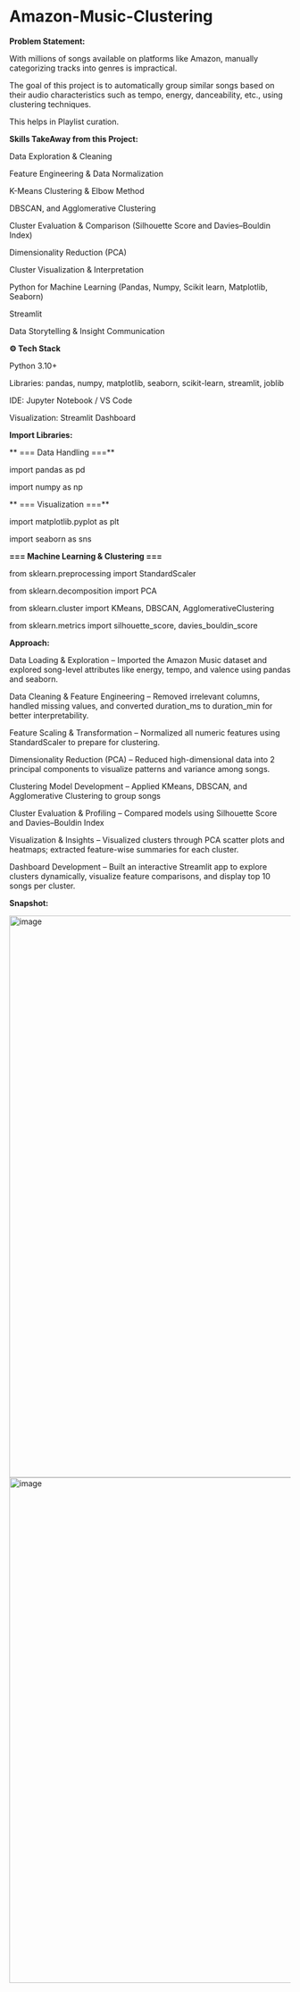 # Amazon-Music-Clustering
**Problem Statement:**

With millions of songs available on platforms like Amazon, manually categorizing tracks into genres is impractical. 

The goal of this project is to automatically group similar songs based on their audio characteristics such as tempo, energy, danceability, etc., using clustering techniques.

This helps in Playlist curation.

**Skills TakeAway from this Project:**

Data Exploration & Cleaning

Feature Engineering & Data Normalization

K-Means Clustering & Elbow Method

DBSCAN, and Agglomerative Clustering

Cluster Evaluation & Comparison (Silhouette Score and Davies–Bouldin Index)

Dimensionality Reduction (PCA)

Cluster Visualization & Interpretation

Python for Machine Learning (Pandas, Numpy, Scikit learn, Matplotlib, Seaborn)

Streamlit

Data Storytelling & Insight Communication

**⚙️ Tech Stack**

Python 3.10+

Libraries: pandas, numpy, matplotlib, seaborn, scikit-learn, streamlit, joblib

IDE: Jupyter Notebook / VS Code

Visualization: Streamlit Dashboard

**Import Libraries:**

** === Data Handling ===**

import pandas as pd

import numpy as np

** === Visualization ===**

import matplotlib.pyplot as plt

import seaborn as sns

**=== Machine Learning & Clustering ===**

from sklearn.preprocessing import StandardScaler

from sklearn.decomposition import PCA

from sklearn.cluster import KMeans, DBSCAN, AgglomerativeClustering

from sklearn.metrics import silhouette_score, davies_bouldin_score

**Approach:**

Data Loading & Exploration – Imported the Amazon Music dataset and explored song-level attributes like energy, tempo, and valence using pandas and seaborn.

Data Cleaning & Feature Engineering – Removed irrelevant columns, handled missing values, and converted duration_ms to duration_min for better interpretability.

Feature Scaling & Transformation – Normalized all numeric features using StandardScaler to prepare for clustering.

Dimensionality Reduction (PCA) – Reduced high-dimensional data into 2 principal components to visualize patterns and variance among songs.

Clustering Model Development – Applied KMeans, DBSCAN, and Agglomerative Clustering to group songs

Cluster Evaluation & Profiling – Compared models using Silhouette Score and Davies–Bouldin Index

Visualization & Insights – Visualized clusters through PCA scatter plots and heatmaps; extracted feature-wise summaries for each cluster.

Dashboard Development – Built an interactive Streamlit app to explore clusters dynamically, visualize feature comparisons, and display top 10 songs per cluster.

**Snapshot:**

<img width="1918" height="1006" alt="image" src="https://github.com/user-attachments/assets/6920330e-f395-46f6-b6d3-c997e95a1f47" />

<img width="1918" height="905" alt="image" src="https://github.com/user-attachments/assets/c093546a-5f96-4025-9f92-7e1c7ba522b5" />

